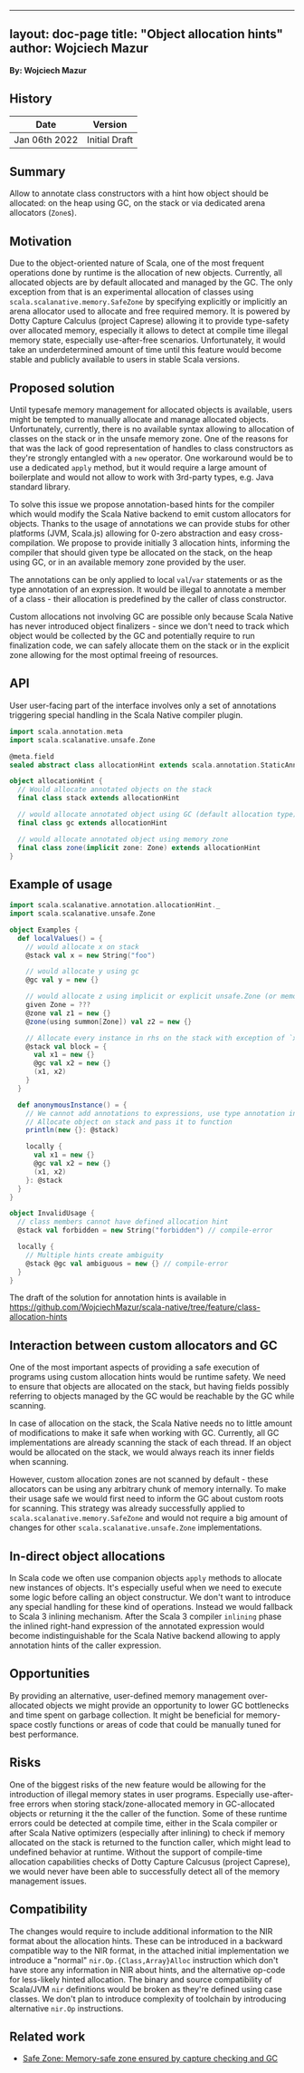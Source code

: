 
---
layout: doc-page
title: "Object allocation hints"
author: Wojciech Mazur
---

**By: Wojciech Mazur**

## History

| Date          | Version            |
|---------------|--------------------|
| Jan 06th 2022 | Initial Draft      |

## Summary
Allow to annotate class constructors with a hint how object should be allocated: on the heap using GC, on the stack or via dedicated arena allocators (`Zone`s).

## Motivation
Due to the object-oriented nature of Scala, one of the most frequent operations done by runtime is the allocation of new objects. Currently, all allocated objects are by default allocated and managed by the GC. The only exception from that is an experimental allocation of classes using `scala.scalanative.memory.SafeZone` by specifying explicitly or implicitly an arena allocator used to allocate and free required memory. It is powered by Dotty Capture Calculus (project Caprese) allowing it to provide type-safety over allocated memory, especially it allows to detect at compile time illegal memory state, especially use-after-free scenarios. Unfortunately, it would take an underdetermined amount of time until this feature would become stable and publicly available to users in stable Scala versions.

## Proposed solution
Until typesafe memory management for allocated objects is available, users might be tempted to manually allocate and manage allocated objects. Unfortunately, currently, there is no available syntax allowing to allocation of classes on the stack or in the unsafe memory zone. One of the reasons for that was the lack of good representation of handles to class constructors as they're strongly entangled with a `new` operator. One workaround would be to use a dedicated `apply` method, but it would require a large amount of boilerplate and would not allow to work with 3rd-party types, e.g. Java standard library. 

To solve this issue we propose annotation-based hints for the compiler which would modify the Scala Native backend to emit custom allocators for objects. Thanks to the usage of annotations we can provide stubs for other platforms (JVM, Scala.js) allowing for 0-zero abstraction and easy cross-compilation.
We propose to provide initially 3 allocation hints, informing the compiler that should given type be allocated on the stack, on the heap using GC, or in an available memory zone provided by the user.

The annotations can be only applied to local `val`/`var` statements or as the type annotation of an expression. It would be illegal to annotate a member of a class - their allocation is predefined by the caller of class constructor.

Custom allocations not involving GC are possible only because Scala Native has never introduced object finalizers - since we don't need to track which object would be collected by the GC and potentially require to run finalization code, we can safely allocate them on the stack or in the explicit zone allowing for the most optimal freeing of resources. 

## API
User user-facing part of the interface involves only a set of annotations triggering special handling in the Scala Native compiler plugin.

```scala
import scala.annotation.meta
import scala.scalanative.unsafe.Zone

@meta.field
sealed abstract class allocationHint extends scala.annotation.StaticAnnotation

object allocationHint {
  // Would allocate annotated objects on the stack
  final class stack extends allocationHint

  // would allocate annotated object using GC (default allocation type), can override allocations in blocks
  final class gc extends allocationHint

  // would allocate annotated object using memory zone
  final class zone(implicit zone: Zone) extends allocationHint
}

```

## Example of usage
```scala
import scala.scalanative.annotation.allocationHint._
import scala.scalanative.unsafe.Zone

object Examples {
  def localValues() = {  
    // would allocate x on stack
    @stack val x = new String("foo")

    // would allocate y using gc
    @gc val y = new {}

    // would allocate z using implicit or explicit unsafe.Zone (or memory.SafeZone under Dotty with Capture Calculus enabled)
    given Zone = ???
    @zone val z1 = new {}
    @zone(using summon[Zone]) val z2 = new {}

    // Allocate every instance in rhs on the stack with exception of `x2` which would be allocated using GC
    @stack val block = {
      val x1 = new {}
      @gc val x2 = new {}
      (x1, x2)
    }
  }

  def anonymousInstance() = {
    // We cannot add annotations to expressions, use type annotation instead eg. `<expr>: @stack`
    // Allocate object on stack and pass it to function
    println(new {}: @stack)

    locally {
      val x1 = new {}
      @gc val x2 = new {}
      (x1, x2)
    }: @stack
  }
}

object InvalidUsage {
  // class members cannot have defined allocation hint
  @stack val forbidden = new String("forbidden") // compile-error

  locally {
    // Multiple hints create ambiguity
    @stack @gc val ambiguous = new {} // compile-error
  }
}

```

The draft of the solution for annotation hints is available in https://github.com/WojciechMazur/scala-native/tree/feature/class-allocation-hints

## Interaction between custom allocators and GC
One of the most important aspects of providing a safe execution of programs using custom allocation hints would be runtime safety. We need to ensure that objects are allocated on the stack, but having fields possibly referring to objects managed by the GC would be reachable by the GC while scanning.

In case of allocation on the stack, the Scala Native needs no to little amount of modifications to make it safe when working with GC. Currently, all GC implementations are already scanning the stack of each thread. If an object would be allocated on the stack, we would always reach its inner fields when scanning.

However, custom allocation zones are not scanned by default - these allocators can be using any arbitrary chunk of memory internally. To make their usage safe we would first need to inform the GC about custom roots for scanning. This strategy was already successfully applied to `scala.scalanative.memory.SafeZone` and would not require a big amount of changes for other `scala.scalanative.unsafe.Zone` implementations.

## In-direct object allocations
In Scala code we often use companion objects `apply` methods to allocate new instances of objects. It's especially useful when we need to execute some logic before calling an object constructur. We don't want to introduce any special handling for these kind of operations. Instead we would fallback to Scala 3 inlining mechanism. After the Scala 3 compiler `inlining` phase the inlined right-hand expression of the annotated expression would become indistinguishable for the Scala Native backend allowing to apply annotation hints of the caller expression.

## Opportunities
By providing an alternative, user-defined memory management over-allocated objects we might provide an opportunity to lower GC bottlenecks and time spent on garbage collection. It might be beneficial for memory-space costly functions or areas of code that could be manually tuned for best performance. 

## Risks
One of the biggest risks of the new feature would be allowing for the introduction of illegal memory states in user programs. Especially use-after-free errors when storing stack/zone-allocated memory in GC-allocated objects or returning it the the caller of the function. Some of these runtime errors could be detected at compile time, either in the Scala compiler or after Scala Native optimizers (especially after inlining) to check if memory allocated on the stack is returned to the function caller, which might lead to undefined behavior at runtime. Without the support of compile-time allocation capabilities checks of Dotty Capture Calcusus (project Caprese), we would never have been able to successfully detect all of the memory management issues.

## Compatibility
The changes would require to include additional information to the NIR format about the allocation hints. These can be introduced in a backward compatible way to the NIR format, in the attached initial implementation we introduce a "normal" `nir.Op.{Class,Array}Alloc` instruction which don't have store any information in NIR about hints, and the alternative op-code for less-likely hinted allocation. The binary and source compatibility of Scala/JVM `nir` definitions would be broken as they're defined using case classes. We don't plan to introduce complexity of toolchain by introducing alternative `nir.Op` instructions.

## Related work
 - [Safe Zone: Memory-safe zone ensured by capture checking and GC](https://github.com/scala-native/scala-native/pull/3120)
